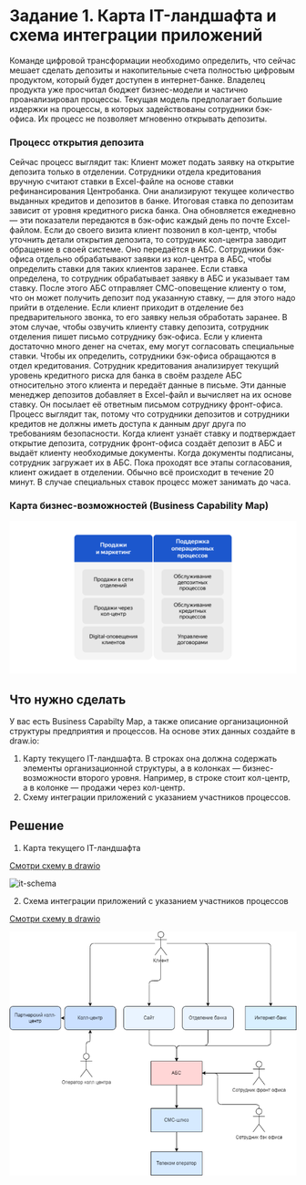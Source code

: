 # Задание 1. Карта IT-ландшафта и схема интеграции приложений

Команде цифровой трансформации необходимо определить, что сейчас мешает сделать депозиты и накопительные счета полностью цифровым продуктом, который будет доступен в интернет-банке.
Владелец продукта уже просчитал бюджет бизнес-модели и частично проанализировал процессы. Текущая модель предполагает большие издержки на процессы, в которых задействованы сотрудники бэк-офиса. Их процесс не позволяет мгновенно открывать депозиты. 

### Процесс открытия депозита

Сейчас процесс выглядит так:
Клиент может подать заявку на открытие депозита только в отделении. Сотрудники отдела кредитования вручную считают ставки в Excel-файле на основе ставки рефинансирования Центробанка. Они анализируют текущее количество выданных кредитов и депозитов в банке. Итоговая ставка по депозитам зависит от уровня кредитного риска банка. Она обновляется ежедневно — эти показатели передаются в бэк-офис каждый день по почте Excel-файлом.
Если до своего визита клиент позвонил в кол-центр, чтобы уточнить детали открытия депозита, то сотрудник кол-центра заводит обращение в своей системе. Оно передаётся в АБС. Сотрудники бэк-офиса отдельно обрабатывают заявки из кол-центра в АБС, чтобы определить ставки для таких клиентов заранее. Если ставка определена, то сотрудник обрабатывает заявку в АБС и указывает там ставку. После этого АБС отправляет СМС-оповещение клиенту о том, что он может получить депозит под указанную ставку, — для этого надо прийти в отделение.
Если клиент приходит в отделение без предварительного звонка, то его заявку нельзя обработать заранее. В этом случае, чтобы озвучить клиенту ставку депозита, сотрудник отделения пишет письмо сотруднику бэк-офиса.
Если у клиента достаточно много денег на счетах, ему могут согласовать специальные ставки. Чтобы их определить, сотрудники бэк-офиса обращаются в отдел кредитования. Сотрудник кредитования анализирует текущий уровень кредитного риска для банка в своём разделе АБС относительно этого клиента и передаёт данные в письме. Эти данные менеджер депозитов добавляет в Excel-файл и вычисляет на их основе ставку. Он посылает её ответным письмом сотруднику фронт-офиса.
Процесс выглядит так, потому что сотрудники депозитов и сотрудники кредитов не должны иметь доступа к данным друг друга по требованиям безопасности. Когда клиент узнаёт ставку и подтверждает открытие депозита, сотрудник фронт-офиса создаёт депозит в АБС и выдаёт клиенту необходимые документы. Когда документы подписаны, сотрудник загружает их в АБС.
Пока проходят все этапы согласования, клиент ожидает в отделении. Обычно всё происходит в течение 20 минут. В случае специальных ставок процесс может занимать до часа.

### Карта бизнес-возможностей (Business Capability Map)

![Карта бизнес-возможностей](./business-capability-map.png)

## Что нужно сделать

У вас есть Business Capabilty Map, а также описание организационной структуры предприятия и процессов. На основе этих данных создайте в draw.io:
1. Карту текущего IT-ландшафта. В строках она должна содержать элементы организационной структуры, а в колонках — бизнес-возможности второго уровня. Например, в строке стоит кол-центр, а в колонке — продажи через кол-центр.
2. Схему интеграции приложений с указанием участников процессов.


## Решение

1. Карта текущего IT-ландшафта

[Смотри схему в drawio](./Tek_shema.drawio)

![it-schema](./Tek_shema.png)

2. Схема интеграции приложений с указанием участников процессов

[Смотри схему в drawio](./shema_2.drawio)

![integration-schema](./shema_2.png)
